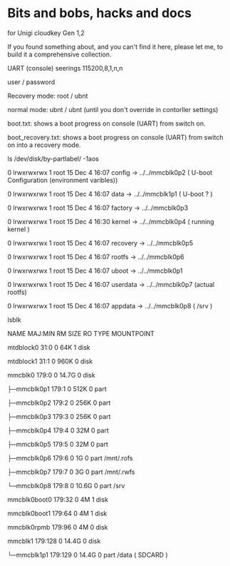 # Bits and bobs, hacks and docs
for Unigi cloudkey Gen 1,2

If you found something about, and you can't find it here, please let me, to build it a comprehensive collection.


UART (console) seerings 115200,8,1,n,n

user / password

Recovery mode: root / ubnt

normal mode:   ubnt / ubnt       (until you don't override in contorller settings)



boot.txt:
shows a boot progress on console (UART) from switch on.

boot_recovery.txt:
shows a boot progress on console (UART) from switch on into a recovery mode.



ls /dev/disk/by-partlabel/ -1aos

0 lrwxrwxrwx 1 root  15 Dec  4 16:07 config -> ../../mmcblk0p2       ( U-boot Configuration (environment varibles))

0 lrwxrwxrwx 1 root  15 Dec  4 16:07 data -> ../../mmcblk1p1         ( U-boot ? )

0 lrwxrwxrwx 1 root  15 Dec  4 16:07 factory -> ../../mmcblk0p3

0 lrwxrwxrwx 1 root  15 Dec  4 16:30 kernel -> ../../mmcblk0p4        ( running kernel )

0 lrwxrwxrwx 1 root  15 Dec  4 16:07 recovery -> ../../mmcblk0p5

0 lrwxrwxrwx 1 root  15 Dec  4 16:07 rootfs -> ../../mmcblk0p6

0 lrwxrwxrwx 1 root  15 Dec  4 16:07 uboot -> ../../mmcblk0p1

0 lrwxrwxrwx 1 root  15 Dec  4 16:07 userdata -> ../../mmcblk0p7     (actual rootfs)

0 lrwxrwxrwx 1 root  15 Dec  4 16:07 appdata -> ../../mmcblk0p8      ( /srv )


lsblk

NAME         MAJ:MIN RM  SIZE RO TYPE MOUNTPOINT

mtdblock0     31:0    0   64K  1 disk

mtdblock1     31:1    0  960K  0 disk

mmcblk0      179:0    0 14.7G  0 disk

├─mmcblk0p1  179:1    0  512K  0 part

├─mmcblk0p2  179:2    0  256K  0 part

├─mmcblk0p3  179:3    0  256K  0 part

├─mmcblk0p4  179:4    0   32M  0 part

├─mmcblk0p5  179:5    0   32M  0 part

├─mmcblk0p6  179:6    0    1G  0 part /mnt/.rofs

├─mmcblk0p7  179:7    0    3G  0 part /mnt/.rwfs

└─mmcblk0p8  179:8    0 10.6G  0 part /srv

mmcblk0boot0 179:32   0    4M  1 disk

mmcblk0boot1 179:64   0    4M  1 disk

mmcblk0rpmb  179:96   0    4M  0 disk

mmcblk1      179:128  0 14.4G  0 disk

└─mmcblk1p1  179:129  0 14.4G  0 part /data     ( SDCARD )




